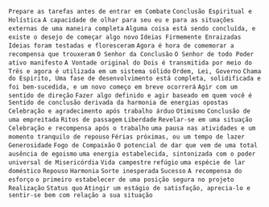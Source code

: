 `Prepare as tarefas antes de entrar em Combate` `Conclusão Espiritual e Holística` `A capacidade de olhar para seu eu e para as situações externas de uma maneira completa` `Alguma coisa está sendo concluída, e existe o desejo de começar algo novo` `Ideias Firmemente Enraizadas` `Ideias foram testadas e floresceram` `Agora é hora de comemorar a recompensa que trouxeram` `O Senhor da Conclusão` `O Senhor de todo Poder ativo manifesto` `A Vontade original do Dois é transmitida por meio do Três e agora é utilizada em um sistema sólido` `Ordem, Lei, Governo` `Chama do Espirito, Uma fase de desenvolvimento está completa, solidificada e foi bem-sucedida, e um novo começo em breve ocorrerá` `Agir com um sentido de direção` `Fazer algo definido e agir baseado em quem você é` `Sentido de conclusão derivada da harmonia de energias opostas` `Celebração e agradecimento após trabalho árduo` `Otimismo` `Conclusão de uma empreitada` `Ritos de passagem` `Liberdade` `Revelar-se em uma situação` `Celebração e recompensa após o trabalho` `uma pausa nas atividades e um momento tranquilo de repouso` `Férias próximas, ou um tempo de lazer` `Generosidade` `Fogo de Compaixão` `O potencial de dar que vem de uma total ausência de egoismo` `uma energia estabelecida, sintonizada com o poder universal de Misericórdia` `Vida campestre` `refúgio` `uma espécie de lar doméstico` `Repouso` `Harmonia` `Sorte inesperada` `Sucesso` `A recompensa do esforço` `o primeiro estabelecer de uma posição segura no projeto` `Realização` `Status quo` `Atingir um estágio de satisfação, aprecia-lo e sentir-se bem com relação a sua situação`  